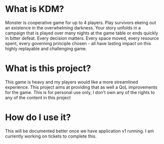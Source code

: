 # What is KDM?
Monster is cooperative game for up to 4 players. Play survivors ekeing out an existence in the overwhelming darkness. Your story unfolds in a campaign that is played over many nights at the game table or ends quickly in bitter defeat. Every decision matters. Every space moved, every resource spent, every governing principle chosen - all have lasting impact on this highly replayable and challenging game.

# What is this project?
This game is heavy and my players would like a more streamlined experience. This project aims at providing that as well a QoL improvements for the game. This is for personal use only, I don't own any of the rights to any of the content in this project

# How do I use it?
This will be documented better once we have application v1 running. I am currently working on tickets to complete this.
